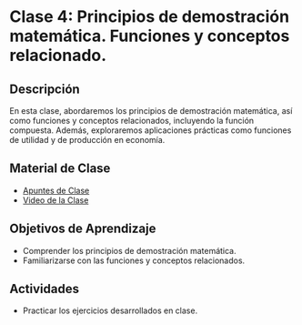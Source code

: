 # Clase 4: Principios de demostración matemática. Funciones y conceptos relacionado.

## Descripción
En esta clase, abordaremos los principios de demostración matemática, así como funciones y conceptos relacionados, incluyendo la función compuesta. Además, exploraremos aplicaciones prácticas como funciones de utilidad y de producción en economía.

## Material de Clase
- [Apuntes de Clase](https://miro.com/app/board/uXjVK33kH5U=/?share_link_id=552062232434)
- [Video de la Clase](https://youtu.be/-5FVWy3q3Pk)

## Objetivos de Aprendizaje
- Comprender los principios de demostración matemática.
- Familiarizarse con las funciones y conceptos relacionados.

## Actividades
- Practicar los ejercicios desarrollados en clase.


